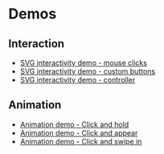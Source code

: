 <h1>Demos</h1>
<h2>Interaction</h2>
<ul>
  <li>
  <a href="http://kwolfe-personal.github.io/demo/index.html" target="_blank" >SVG interactivity demo - mouse clicks</a>
  </li>
  <li>
  <a href="http://kwolfe-personal.github.io/demo/interactCustom.html" target="_blank" >SVG interactivity demo - custom buttons</a>
  </li>
  <li>
  <a href="http://kwolfe-personal.github.io/demo/interactControls.html" target="_blank" >SVG interactivity demo - controller</a>
  </li>
</ul>
<h2>Animation</h2>
<ul>
  <li>
    <a href="http://kwolfe-personal.github.io/demo/ClickAndHold.html" target="_blank" >Animation demo - Click and hold</a>
  </li>
  <li>
  <a href="http://kwolfe-personal.github.io/demo/ClickAndAppear.html" target="_blank" >Animation demo - Click and appear</a>
  </li>
  <li>
  <a href="http://kwolfe-personal.github.io/demo/ClickAndSwipeIn.html" target="_blank" >Animation demo - Click and swipe in</a>
  </li>
</ul>
